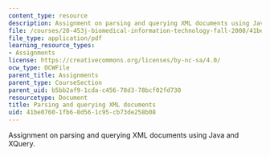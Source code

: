 ```yaml
---
content_type: resource
description: Assignment on parsing and querying XML documents using Java and XQuery.
file: /courses/20-453j-biomedical-information-technology-fall-2008/41be07601fb68d561c95cb73de258b08_assignment2.pdf
file_type: application/pdf
learning_resource_types:
- Assignments
license: https://creativecommons.org/licenses/by-nc-sa/4.0/
ocw_type: OCWFile
parent_title: Assignments
parent_type: CourseSection
parent_uid: b5bb2af9-1cda-c456-78d3-78bcf02fd730
resourcetype: Document
title: Parsing and querying XML documents
uid: 41be0760-1fb6-8d56-1c95-cb73de258b08
---
```

Assignment on parsing and querying XML documents using Java and XQuery.